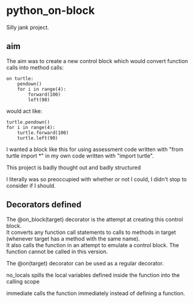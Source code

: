 # python_on-block
Silly jank project.  

## aim
The aim was to create a new control block which would convert function calls into method calls:

	on turtle:
		pendown()
		for i in range(4):
			forward(100)
			left(90)
    
would act like:

	turtle.pendown()
	for i in range(4):
		turtle.forward(100)
		turtle.left(90)

I wanted a block like this for using assessment code written with "from turtle import \*" in my own code written with "import turtle".

This project is badly thought out and badly structured

I literally was so preoccupied with whether or not I could, I didn't stop to consider if I should.  


## Decorators defined

The @on_block(target) decorator is the attempt at creating this control block.  
  It converts any function call statements to calls to methods in target (whenever target has a method with the same name).  
  It also calls the function in an attempt to emulate a control block.  The function cannot be called in this version.  

The @on(target) decorator can be used as a regular decorator.  

no_locals spills the local variables defined inside the function into the calling scope

immediate calls the function immediately instead of defining a function.  

